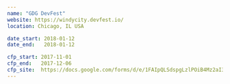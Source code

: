 ```yaml
---
name: "GDG DevFest"
website: https://windycity.devfest.io/
location: Chicago, IL USA

date_start: 2018-01-12
date_end:   2018-01-12

cfp_start: 2017-11-01
cfp_end:   2017-12-06 
cfp_site:  https://docs.google.com/forms/d/e/1FAIpQLSdspgLzlPOiB4Mz2aI3t--iVfTR-1nUUB0qmCVkSXZhh86eWw/viewform
---
```

